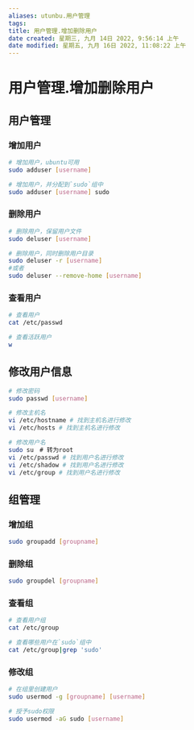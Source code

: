 ```yaml
---
aliases: utunbu.用户管理
tags: 
title: 用户管理.增加删除用户
date created: 星期三, 九月 14日 2022, 9:56:14 上午
date modified: 星期五, 九月 16日 2022, 11:08:22 上午
---
```


# 用户管理.增加删除用户

## 用户管理

### 增加用户

```bash
# 增加用户，ubuntu可用
sudo adduser [username]

# 增加用户，并分配到`sudo`组中
sudo adduser [username] sudo
```

### 删除用户

```bash
# 删除用户，保留用户文件
sudo deluser [username]

# 删除用户，同时删除用户目录
sudo deluser -r [username]
#或者
sudo deluser --remove-home [username]
```

### 查看用户

```bash
# 查看用户
cat /etc/passwd

# 查看活跃用户
w
```

## 修改用户信息

```bash
# 修改密码
sudo passwd [username]

# 修改主机名
vi /etc/hostname # 找到主机名进行修改
vi /etc/hosts # 找到主机名进行修改

# 修改用户名
sudo su　# 转为root
vi /etc/passwd # 找到用户名进行修改
vi /etc/shadow # 找到用户名进行修改
vi /etc/group # 找到用户名进行修改
```

## 组管理

### 增加组

```bash
sudo groupadd [groupname]
```

### 删除组

```bash
sudo groupdel [groupname]
```

### 查看组

```bash
# 查看用户组
cat /etc/group

# 查看哪些用户在`sudo`组中
cat /etc/group|grep 'sudo'
```

### 修改组

```bash
# 在组里创建用户
sudo usermod -g [groupname] [username]

# 授予sudo权限
sudo usermod -aG sudo [username]
```
